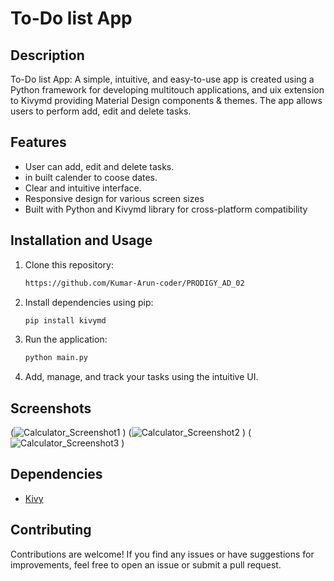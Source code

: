 # To-Do list App


## Description

To-Do list App: A simple, intuitive, and easy-to-use app is created using a Python framework for developing multitouch applications, and uix extension to Kivymd providing Material Design components & themes. The app allows users to perform add, edit and delete tasks.
## Features

- User can add, edit and delete tasks.
- in built calender to coose dates.
- Clear and intuitive interface.
- Responsive design for various screen sizes
- Built with Python and Kivymd library for cross-platform compatibility


## Installation and Usage

1. Clone this repository:

   ```bash
   https://github.com/Kumar-Arun-coder/PRODIGY_AD_02
   ```

2. Install dependencies using pip:

   ```bash
   pip install kivymd 
   ```

3. Run the application:

   ```bash
   python main.py
   ```

4. Add, manage, and track your tasks using the intuitive UI.

## Screenshots

(![Calculator_Screenshot1](https://github.com/user-attachments/assets/6f65b625-9730-4ac8-848d-2951b4bbe300)
)
(![Calculator_Screenshot2](https://github.com/user-attachments/assets/e280673e-f3fb-4422-bd52-701b2d99a79b)
)
(![Calculator_Screenshot3](https://github.com/user-attachments/assets/c0d79ef6-aa20-41cb-baa9-ee871c6da8c5)
)

## Dependencies

- [Kivy](https://kivy.org/)

## Contributing

Contributions are welcome! If you find any issues or have suggestions for improvements, feel free to open an issue or submit a pull request.

